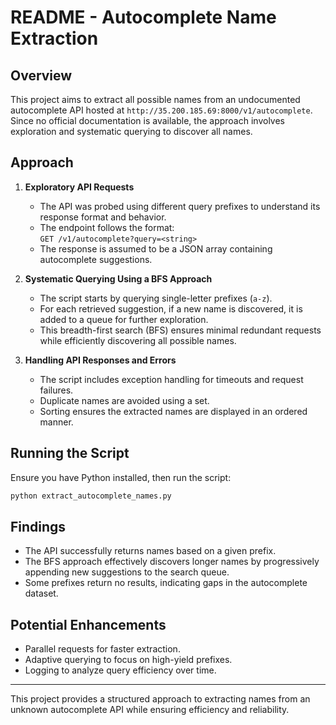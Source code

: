 # README - Autocomplete Name Extraction

## Overview
This project aims to extract all possible names from an undocumented autocomplete API hosted at `http://35.200.185.69:8000/v1/autocomplete`. Since no official documentation is available, the approach involves exploration and systematic querying to discover all names.

## Approach

1. **Exploratory API Requests**  
   - The API was probed using different query prefixes to understand its response format and behavior.
   - The endpoint follows the format:  
     `GET /v1/autocomplete?query=<string>`
   - The response is assumed to be a JSON array containing autocomplete suggestions.

2. **Systematic Querying Using a BFS Approach**  
   - The script starts by querying single-letter prefixes (`a-z`).
   - For each retrieved suggestion, if a new name is discovered, it is added to a queue for further exploration.
   - This breadth-first search (BFS) ensures minimal redundant requests while efficiently discovering all possible names.

3. **Handling API Responses and Errors**  
   - The script includes exception handling for timeouts and request failures.
   - Duplicate names are avoided using a set.
   - Sorting ensures the extracted names are displayed in an ordered manner.

## Running the Script

Ensure you have Python installed, then run the script:

```bash
python extract_autocomplete_names.py
```

## Findings
- The API successfully returns names based on a given prefix.
- The BFS approach effectively discovers longer names by progressively appending new suggestions to the search queue.
- Some prefixes return no results, indicating gaps in the autocomplete dataset.

## Potential Enhancements
- Parallel requests for faster extraction.
- Adaptive querying to focus on high-yield prefixes.
- Logging to analyze query efficiency over time.

---
This project provides a structured approach to extracting names from an unknown autocomplete API while ensuring efficiency and reliability.

